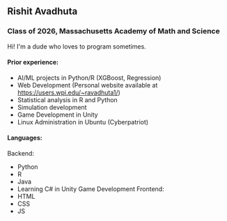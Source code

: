 ## Rishit Avadhuta
### Class of 2026, Massachusetts Academy of Math and Science

Hi! I'm a dude who loves to program sometimes.

#### Prior experience:
- AI/ML projects in Python/R (XGBoost, Regression)
- Web Development (Personal website available at https://users.wpi.edu/~ravadhuta1/)
- Statistical analysis in R and Python
- Simulation development
- Game Development in Unity
- Linux Administration in Ubuntu (Cyberpatriot)

#### Languages:
Backend:
- Python
- R
- Java
- Learning C# in Unity Game Development
Frontend:
- HTML
- CSS
- JS
